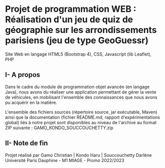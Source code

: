 # Projet de programmation WEB : Réalisation d'un jeu de quiz de géographie sur les arrondissements parisiens (jeu de type GeoGuessr)
Site Web en langage HTML5 (Bootstrap 4), CSS, Javascript (lib Leaflet), PHP
##  I- A  propos
Dans le cadre du module de programmation objet avancée (en langage Java), nous avons du réaliser une application permettant de gérer la vente de véhicules, en mobilisant l'ensemble des connaissances que nous avons pu acquérir en la matière.

L'ensemble des fichiers sources (répertoire source, jar exécutable, Maven) ainsi que la documentation (fichier README.md, rapport d'expérimentations global) liés à notre projet sont disponibles au niveau de l'archive au format ZIP suivante : GAMO_KONDO_SOUCCOUCHETTY.zip

## II- Note de fin
Projet réalisé par Gamo Christian | Kondo Haru | Souccouchetty Darlène
Université Paris Dauphine - M1 MIAGE - Promo 2022/2023


